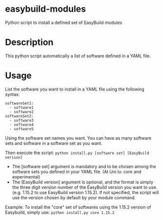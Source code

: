 easybuild-modules
=================

Python script to install a defined set of EasyBuild modules

# Description

This python script automatically a list of software defined in a YAML file.

# Usage

List the software you want to install in a YAML file using the following syntax:
```
softwareSet1:
  - software1
  - software2
softwareSet2:
  - software3
  - software4
  - software5
  ```
  Using the software set names you want.
  You can have as many software sets and software in a software set as you want.
  
  Then execute the script:
`python install.py [software set] [EasyBuild version]`

- The [software set] argument is mandatory and to be chosen among the software sets you defined in your YAML file. (At Uni.lu: core and experimental)
- The [EasyBuild version] argument is optional, and the format is simply the three digit version number of the EasyBuild version you want to use. (e.g. 1.15.2 to use EasyBuild version 1.15.2).
If not specified, the script will use the version chosen by default by your module command.

Example: To install the "core" set of softwares using the 1.15.2 version of Easybuild, simply use:
`python install.py core 1.15.2`
